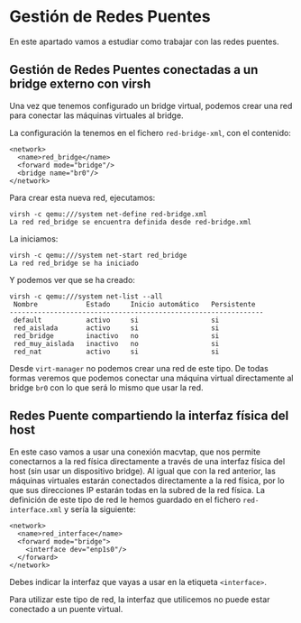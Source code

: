 # Gestión de Redes Puentes

En este apartado vamos  a estudiar como trabajar con las redes puentes.

## Gestión de Redes Puentes conectadas a un bridge externo con virsh

Una vez que tenemos configurado un bridge virtual, podemos crear una red para conectar las máquinas virtuales al bridge.

La configuración la tenemos en el fichero `red-bridge-xml`, con el contenido:

```
<network>
  <name>red_bridge</name>
  <forward mode="bridge"/>
  <bridge name="br0"/>
</network>
```

Para crear esta nueva red, ejecutamos:

```
virsh -c qemu:///system net-define red-bridge.xml 
La red red_bridge se encuentra definida desde red-bridge.xml
```

La iniciamos:

```
virsh -c qemu:///system net-start red_bridge
La red red_bridge se ha iniciado
```

Y podemos ver que se ha creado:

```
virsh -c qemu:///system net-list --all
 Nombre            Estado     Inicio automático   Persistente
---------------------------------------------------------------
 default           activo     si                  si
 red_aislada       activo     si                  si
 red_bridge        inactivo   no                  si
 red_muy_aislada   inactivo   no                  si
 red_nat           activo     si                  si
 ```

 Desde `virt-manager` no podemos crear una red de este tipo. De todas formas veremos que podemos conectar una máquina virtual directamente al bridge `br0` con lo que será lo mismo que usar la red.

##  Redes Puente compartiendo la interfaz física del host

En este caso vamos a usar una conexión macvtap, que nos permite conectarnos a la red física directamente a través de una interfaz física del host (sin usar un dispositivo bridge). Al igual que con la red anterior, las máquinas virtuales estarán conectados directamente a la red física, por lo que sus direcciones IP estarán todas en la subred de la red física. 
La definición de este tipo de red le hemos guardado en el fichero `red-interface.xml` y sería la siguiente:

```
<network>
  <name>red_interface</name>
  <forward mode="bridge">
    <interface dev="enp1s0"/>
  </forward>
</network>
```

Debes indicar la interfaz que vayas a usar en la etiqueta `<interface>`.

Para utilizar este tipo de red, la interfaz que utilicemos no puede estar conectado a un puente virtual.
